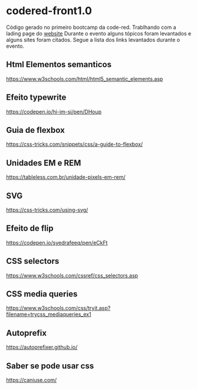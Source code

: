 # codered-front1.0

Código gerado no primeiro bootcamp da code-red. 
Trablhando com a lading page do [website](http://codered.online/)
Durante o evento alguns tópicos foram levantados e alguns sites foram citados. Segue a lista dos links levantados durante o evento. 


## Html Elementos semanticos
https://www.w3schools.com/html/html5_semantic_elements.asp

## Efeito typewrite
https://codepen.io/hi-im-si/pen/DHoup

## Guia de flexbox
https://css-tricks.com/snippets/css/a-guide-to-flexbox/

## Unidades EM e REM
https://tableless.com.br/unidade-pixels-em-rem/

## SVG
https://css-tricks.com/using-svg/

## Efeito de flip
https://codepen.io/syedrafeeq/pen/eCkFt

## CSS selectors
https://www.w3schools.com/cssref/css_selectors.asp

## CSS media queries
https://www.w3schools.com/css/tryit.asp?filename=trycss_mediaqueries_ex1

## Autoprefix
https://autoprefixer.github.io/

## Saber se pode usar css
https://caniuse.com/
